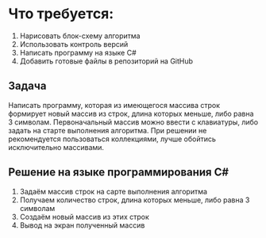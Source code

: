  # Что требуется:

1. Нарисовать блок-схему алгоритма
2. Использовать контроль версий
3. Написать программу на языке C#
4. Добавить готовые файлы в репозиторий на GitHub 
 
 
 ## Задача
 Написать программу, которая из имеющегося массива строк формирует новый массив из строк, длина которых меньше, либо равна 3 символам. Первоначальный массив можно ввести с клавиатуры, либо задать на старте выполнения алгоритма. При решении не рекомендуется пользоваться коллекциями, лучше обойтись исключительно массивами.

## Решение на языке программирования C#
1. Задаём массив строк на сарте выполнения алгоритма
2. Получаем количество строк, длина которых меньше, либо равна 3 символам
3. Создаём новый массив из этих строк
4. Вывод на экран полученный массив
